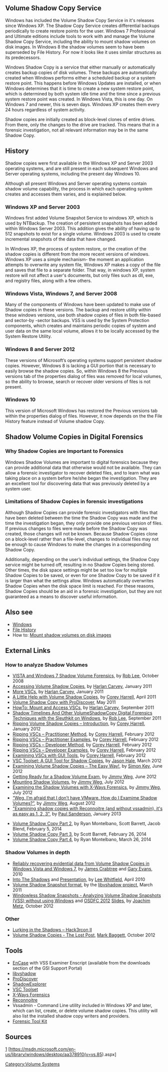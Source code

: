 ## Volume Shadow Copy Service

Windows has included the Volume Shadow Copy Service in it's releases
since Windows XP. The Shadow Copy Service creates differential backups
periodically to create restore points for the user. Windows 7
Professional and Ultimate editions include tools to work with and manage
the Volume Shadow Copy Service, including the ability to mount shadow
volumes on disk images. In Windows 8 the shadow volumes seem to have
been superseded by File History. For now it looks like it uses similar
structures as its predecessors.

Windows Shadow Copy is a service that either manually or automatically
creates backup copies of disk volumes. These backups are automatically
created when Windows performs either a scheduled backup or a system
restore point. This happens before Windows Updates are installed, or
when Windows determines that it is time to create a new system restore
point, which is determined by both system idle time and the time since a
previous system restore point was created. In Windows Vista, this is one
day. On Windows 7 and newer, this is seven days. Windows XP creates them
every 24 hours regardless of system activity.

Shadow copies are initially created as block-level clones of entire
drives. From there, only the changes to the drive are tracked. This
means that in a forensic investigation, not all relevant information may
be in the same Shadow Copy.

## History

Shadow copies were first available in the Windows XP and Server 2003
operating systems, and are still present in each subsequent Windows and
Server operating systems, including the present day Windows 10.

Although all present Windows and Server operating systems contain shadow
volume capability, the process in which each operating system creates
and accesses them varies, and is explained below.

### Windows XP and Server 2003

Windows first added Volume Snapshot Service to windows XP, which is used
by NTBackup. The creation of persistent snapshots has been added within
Windows Server 2003. This addition gives the ability of having up to 512
snapshots to exist for a single volume. Windows 2003 is used to create
incremental snapshots of the data that have changed.

In Windows XP, the process of system restore, or the creation of the
shadow copies is different from the more recent versions of windows.
Windows XP uses a simple mechanism- the moment an application attempts
to overwrite any system file, Windows XP makes a copy of the file and
saves that file to a separate folder. That way, in windows XP, system
restore will not affect a user's documents, but only files such as dll,
exe, and registry files, along with a few others.

### Windows Vista, Windows 7, and Server 2008

Many of the components of Windows have been updated to make use of
Shadow copies in these versions. The backup and restore utility within
these windows versions, use both shadow copies of files in both
file-based and sector-by -sector backups. VSS is used by the System
Protection components, which creates and maintains periodic copies of
system and user data on the same local volume, allows it to be locally
accessed by the System Restore Utility.

### Windows 8 and Server 2012

These versions of Microsoft’s operating systems support persistent
shadow copies. However, Windows 8 is lacking a GUI portion that is
necessary to easily browse the shadow copies. So, within Windows 8 the
Previous versions tab of the properties dialog of files was removed for
local volumes, so the ability to browse, search or recover older
versions of files is not present.

### Windows 10

This version of Microsoft Windows has restored the Previous versions tab
within the properties dialog of files. However, it now depends on the
the File History feature instead of Volume shadow Copy.

## Shadow Volume Copies in Digital Forensics

### Why Shadow Copies are Important to Forensics

Windows Shadow Volumes are important to digital forensics because they
can provide additional data that otherwise would not be available. They
can allow a forensic investigator to recover deleted files, and to learn
what was taking place on a system before he/she began the investigation.
They are an excellent tool for discovering data that was previously
deleted by a system user.

### Limitations of Shadow Copies in forensic investigations

Although Shadow Copies can provide forensic investigators with files
that have been deleted between the time the Shadow Copy was made and the
time the investigation began, they only provide one previous version of
files. If previous changes to files were made before the Shadow Copy was
created, those changes will not be known. Because Shadow Copies clone on
a block-level rather than a file-level, changes to individual files may
not be enough to cause Windows to make the changes in a corresponding
Shadow Copy.

Additionally, depending on the user’s individual settings, the Shadow
Copy service might be turned off, resulting in no Shadow Copies being
stored. Other times, the disk space settings might be set too low for
multiple Shadow Copies to be saved, or even for one Shadow Copy to be
saved if it is larger than what the settings allow. Windows
automatically overwrites Shadow Copies when the disk space limit is
reached. For these reasons, Shadow Copies should be an aid in a forensic
investigation, but they are not guaranteed as a means to discover useful
information.

## Also see

- [Windows](Windows "wikilink")
- [File History](Windows_File_History "wikilink")
- How to: [Mount shadow volumes on disk
  images](Mount_shadow_volumes_on_disk_images "wikilink")

## External Links

### How to analyze Shadow Volumes

- [VISTA and Windows 7 Shadow Volume
  Forensics](http://computer-forensics.sans.org/blog/2008/10/10/shadow-forensics/),
  by [Rob Lee](Rob_Lee "wikilink"), October 2008
- [Accessing Volume Shadow
  Copies](http://windowsir.blogspot.ch/2011/01/accessing-volume-shadow-copies.html),
  by [Harlan Carvey](Harlan_Carvey "wikilink"), January 2011
- [More VSCs](http://windowsir.blogspot.ch/2011/01/more-vscs.html), by
  [Harlan Carvey](Harlan_Carvey "wikilink"), January 2011
- [A Little Help with Volume Shadow
  Copies](http://journeyintoir.blogspot.ch/2011/04/little-help-with-volume-shadow-copies.html),
  by [Corey Harrell](Corey_Harrell "wikilink"), April 2011
- [Volume Shadow Copy with
  ProDiscover](http://toorcon.techpathways.com/uploads/VolumeShadowCopyWithProDiscover-0511.pdf),
  May 2011
- [HowTo: Mount and Access
  VSCs](http://windowsir.blogspot.ch/2011/09/howto-mount-and-access-vscs.html),
  by [Harlan Carvey](Harlan_Carvey "wikilink"), September 2011
- [Shadow Timelines And Other VolumeShadowCopy Digital Forensics
  Techniques with the Sleuthkit on
  Windows](http://computer-forensics.sans.org/blog/2011/09/16/shadow-timelines-and-other-shadowvolumecopy-digital-forensics-techniques-with-the-sleuthkit-on-windows/),
  by [Rob Lee](Rob_Lee "wikilink"), September 2011
- [Ripping Volume Shadow Copies –
  Introduction](http://journeyintoir.blogspot.ch/2012/01/ripping-volume-shadow-copies.html),
  by [Corey Harrell](Corey_Harrell "wikilink"), January 2012
- [Ripping VSCs – Practitioner
  Method](http://journeyintoir.blogspot.ch/2012/02/ripping-vscs-practitioner-method.html),
  by [Corey Harrell](Corey_Harrell "wikilink"), February 2012
- [Ripping VSCs – Practitioner
  Examples](http://journeyintoir.blogspot.ch/2012/02/ripping-vscs-practitioner-examples.html),
  by [Corey Harrell](Corey_Harrell "wikilink"), February 2012
- [Ripping VSCs – Developer
  Method](http://journeyintoir.blogspot.ch/2012/02/ripping-vscs-developer-method.html),
  by [Corey Harrell](Corey_Harrell "wikilink"), February 2012
- [Ripping VSCs – Developer
  Examples](http://journeyintoir.blogspot.ch/2012/02/ripping-vscs-developer-examples.html),
  by [Corey Harrell](Corey_Harrell "wikilink"), February 2012
- [Examining VSCs with GUI
  Tools](http://journeyintoir.blogspot.ch/2012/02/examining-vscs-with-gui-tools.html),
  by [Corey Harrell](Corey_Harrell "wikilink"), February 2012
- [VSC Toolset: A GUI Tool for Shadow
  Copies](http://dfstream.blogspot.ch/2012/03/vsc-toolset-gui-tool-for-shadow-copies.html),
  by [Jason Hale](Jason_Hale "wikilink"), March 2012
- [Examining Volume Shadow Copies – The Easy
  Way!](http://encase-forensic-blog.guidancesoftware.com/2012/06/examining-volume-shadow-copies-easy-way.html),
  by [Simon Key](Simon_Key "wikilink"), June 2012
- [Getting Ready for a Shadow Volume
  Exam](http://justaskweg.com/?p=351), by [Jimmy
  Weg](Jimmy_Weg "wikilink"), June 2012
- [Mounting Shadow Volumes](http://justaskweg.com/?p=466), by [Jimmy
  Weg](Jimmy_Weg "wikilink"), July 2012
- [Examining the Shadow Volumes with X-Ways
  Forensics](http://justaskweg.com/?p=518), by [Jimmy
  Weg](Jimmy_Weg "wikilink"), July 2012
- [“Weg, I’m afraid that I don’t have VMware. How do I Examime Shadow
  Volumes?”](http://justaskweg.com/?p=710), by [Jimmy
  Weg](Jimmy_Weg "wikilink"), August 2012
- ["Examining shadow copies with Reconnoitre (and without vssadmin),
  it's as easy as 1, 2,
  3"](http://sandersonforensics.com/forum/content.php?168-Reconnoitre),
  by [Paul Sanderson](Paul_Sanderson "wikilink"), January 2013

<!-- -->

- [Volume Shadow Copy Part
  2](http://computerforensicsblog.champlain.edu/2014/02/05/volume-shadow-copy-part-2/),
  by Ryan Montelbano, Scott Barrett, Jacob Blend, February 5, 2014
- [Volume Shadow Copy Part
  3](http://computerforensicsblog.champlain.edu/2014/02/26/volume-shadow-copy-part-3/),
  by Scott Barrett, February 26, 2014
- [Volume Shadow Copy Part
  4](http://computerforensicsblog.champlain.edu/2014/03/26/volume-shadow-copy-part-4/),
  by Ryan Montelbano, March 26, 2014

### Shadow Volumes in depth

- [Reliably recovering evidential data from Volume Shadow Copies in
  Windows Vista and Windows
  7](http://www.qccis.com/docs/publications/WP-VSS.pdf), by [James
  Crabtree](James_Crabtree "wikilink") and [Gary
  Evans](Gary_Evans "wikilink"), 2010
- [Into The
  Shadows](http://forensic4cast.com/2010/04/19/into-the-shadows/) and
  [Presentation](http://www.forensic4cast.com/2010/04/presentation-into-the-shadows/),
  by [Lee Whitfield](Lee_Whitfield "wikilink"), April 2010
- [Volume Shadow Snapshot
  format](https://googledrive.com/host/0B3fBvzttpiiSZDZXRFVMdnZCeHc/Volume%20Shadow%20Snapshot%20(VSS)%20format.pdf),
  by the [libvshadow project](libvshadow "wikilink"), March 2011
- [Windowless Shadow Snapshots - Analyzing Volume Shadow Snapshots (VSS)
  without using
  Windows](https://googledrive.com/host/0B3fBvzttpiiSZDZXRFVMdnZCeHc/Paper%20-%20Windowless%20Shadow%20Snapshots.pdf)
  and [OSDFC
  2012](http://www.basistech.com/about-us/events/open-source-forensics-conference/)
  [Slides](https://googledrive.com/host/0B3fBvzttpiiSZDZXRFVMdnZCeHc/Slides%20-%20Windowless%20Shadow%20Snapshots.pdf),
  by [Joachim Metz](Joachim_Metz "wikilink"), October 2012

### Other

- [Lurking in the Shadows – Hack3rcon
  II](http://lanmaster53.com/talks/#hack3rcon2)
- [Volume Shadow Copies - The Lost
  Post](http://pauldotcom.com/2012/10/volume-shadow-copies---the-los.html),
  [Mark Baggett](Mark_Baggett "wikilink"), October 2012

## Tools

- [EnCase](EnCase "wikilink") with VSS Examiner Enscript (available from
  the downloads section of the GSI Support Portal)
- [libvshadow](libvshadow "wikilink")
- [ProDiscover](ProDiscover "wikilink")
- [ShadowExplorer](http://www.shadowexplorer.com/)
- [VSC Toolset](http://dfstream.blogspot.ch/p/vsc-toolset.html)
- [X-Ways Forensics](X-Ways_AG "wikilink")
- [Reconnoitre](http://sandersonforensics.com/forum/content.php?168-Reconnoitre)
- Vssadmin - Command Line utility included in Windows XP and later,
  which can list, create, or delete volume shadow copies. This utility
  will also list the installed shadow copy writers and providers.
- [Forensic Tool Kit](Forensic_Toolkit "wikilink")

## Sources

[1](http://blog.szynalski.com/2009/11/volume-shadow-copy-system-restore/)
\[<https://msdn.microsoft.com/en-us/library/windows/desktop/aa378910(v=vs.85>).aspx\]

[Category:Volume Systems](Category:Volume_Systems "wikilink")
